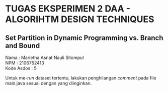 # TUGAS EKSPERIMEN 2 DAA - ALGORIHTM DESIGN TECHNIQUES
## Set Partition in Dynamic Programming vs. Branch and Bound

Nama : Marietha Asnat Nauli Sitompul <br>
NPM : 2106752413 <br>
Kode Asdos : 5 <br>

Untuk me-_run_ dataset tertentu, lakukan penghilangan _comment_ pada file main.java sesuai dengan yang diinginkan. 
